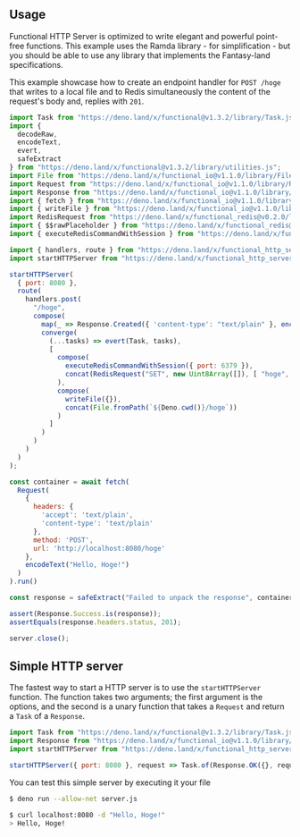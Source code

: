 ## Usage

Functional HTTP Server is optimized to write elegant and powerful point-free functions. This example uses the Ramda 
library - for simplification - but you should be able to use any library that implements the Fantasy-land 
specifications.

This example showcase how to create an endpoint handler for `POST /hoge` that writes to a local file and to Redis 
simultaneously the content of the request's body and, replies with `201`.

```js
import Task from "https://deno.land/x/functional@v1.3.2/library/Task.js";
import {
  decodeRaw,
  encodeText,
  evert,
  safeExtract
} from "https://deno.land/x/functional@v1.3.2/library/utilities.js";
import File from "https://deno.land/x/functional_io@v1.1.0/library/File.js";
import Request from "https://deno.land/x/functional_io@v1.1.0/library/Request.js";
import Response from "https://deno.land/x/functional_io@v1.1.0/library/Response.js";
import { fetch } from "https://deno.land/x/functional_io@v1.1.0/library/browser_safe.js";
import { writeFile } from "https://deno.land/x/functional_io@v1.1.0/library/fs.js";
import RedisRequest from "https://deno.land/x/functional_redis@v0.2.0/library/RedisRequest.js";
import { $$rawPlaceholder } from "https://deno.land/x/functional_redis@v0.2.0/library/Symbol.js";
import { executeRedisCommandWithSession } from "https://deno.land/x/functional_redis@v0.2.0/library/client.js";

import { handlers, route } from "https://deno.land/x/functional_http_server@v0.3.1/library/route.js";
import startHTTPServer from "https://deno.land/x/functional_http_server@v0.3.1/library/server.js";

startHTTPServer(
  { port: 8080 },
  route(
    handlers.post(
      "/hoge",
      compose(
        map(_ => Response.Created({ 'content-type': "text/plain" }, encodeText("Created!"))),
        converge(
          (...tasks) => evert(Task, tasks),
          [
            compose(
              executeRedisCommandWithSession({ port: 6379 }),
              concat(RedisRequest("SET", new Uint8Array([]), [ "hoge", $$rawPlaceholder ]))
            ),
            compose(
              writeFile({}),
              concat(File.fromPath(`${Deno.cwd()}/hoge`))
            )
          ]
        )
      )
    )
  )
);

const container = await fetch(
  Request(
    {
      headers: {
        'accept': 'text/plain',
        'content-type': 'text/plain'
      },
      method: 'POST',
      url: 'http://localhost:8080/hoge'
    },
    encodeText("Hello, Hoge!")
  )
).run()

const response = safeExtract("Failed to unpack the response", container);

assert(Response.Success.is(response));
assertEquals(response.headers.status, 201);

server.close();
```

## Simple HTTP server

The fastest way to start a HTTP server is to use the `startHTTPServer` function.
The function takes two arguments; the first argument is the options, and the second is a unary
function that takes a `Request` and return a `Task` of a `Response`.

```js
import Task from "https://deno.land/x/functional@v1.3.2/library/Task.js";
import Response from "https://deno.land/x/functional_io@v1.1.0/library/Response.js";
import startHTTPServer from "https://deno.land/x/functional_http_server@v0.3.1/library/server.js";

startHTTPServer({ port: 8080 }, request => Task.of(Response.OK({}, request.raw)));
```

You can test this simple server by executing it your file

```bash
$ deno run --allow-net server.js
```

```bash
$ curl localhost:8080 -d "Hello, Hoge!"
> Hello, Hoge!
```
